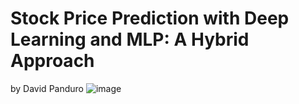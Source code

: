 # Stock Price Prediction with Deep Learning and MLP: A Hybrid Approach
by David Panduro
![image](https://github.com/DavidPanduro/stock_price_prediction/assets/45201867/46761e02-26ed-49c8-aea4-29962335a231)<br><br>
